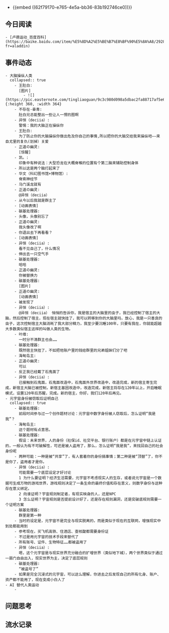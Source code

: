 - {{embed ((62f79170-e765-4e5a-bb36-83b192746ce0))}}
## 今日阅读
	- [卢德运动_百度百科](https://baike.baidu.com/item/%E5%8D%A2%E5%BE%B7%E8%BF%90%E5%8A%A8/2928311?fr=aladdin)
## 事件动态
	- 大脑操纵人类
	  collapsed:: true
		- 王肚白:
		  [图片]
			- ![](https://pic.easternote.com/tingliaoguan/9c3c980d098a5dbac2fa88717af5e61.jpg){:height 360, :width 364}
		- 不存在-奋青:
		  肚白兄总能整出一些让人一愣的图啊
		- 异恒（deciia）:
		  警惕：我的大脑正在操纵你
		- 王肚白:
		  为了防止你的大脑操纵你做出危及你自己的事情,所以把你的大脑交给我来操纵吧——来自尤里的复仇(划掉）关爱
		- 正道の幽灵:
		  [惊醒]
		- 凯。:
		  印象中有种说法：大型恐龙在大概脊椎的位置有个第二脑来辅助控制身体
		- 所以这是两个脑打起来了
		- 华文（科幻图书馆+博物馆）:
		  脊索神经节
		- 马门溪龙就有
		- 正道の幽灵:
		  @异恒（deciia）
		- 从今以后我就是群主了
		- [动画表情]
		- 碳基处理器:
		- 头像，头像别忘了
		- 正道の幽灵:
		  我头像改了啊
		- 你退出去下再看看？
		- [动画表情]
		- 异恒（deciia）:
		  看不见自己了，什么情况
		- 伸出去一只空气手
		- 碳基处理器:
		  哈哈
		- 正道の幽灵:
		  你被替换力
		- 碳基处理器:
		  [图片]
		- 正道の幽灵:
		  [动画表情]
		- 被发现了
		- 异恒（deciia）:
		  @异恒（deciia） 悄悄的告诉你，我是宿主的大脑里的虫子，我已经控制了宿主的大脑，然后控制了宿主，现在宿主就快挂了，我可以转移到你的大脑里吗，放心，我是一只善良的虫子，这次控制宿主大脑消耗了我大部分精力，我至少要沉睡100年，只要有我在，你就能超越大多数类似宿主这样的叫做人类的生物。
		- 叶维:
		  一时分不清群主也会……
		- 碳基处理器:
		  既然宿主快挂了，不如把他账户里的钱给群里的兄弟姐妹们分了吧
		- 海甸岛主:
		- 正道の幽灵:
		  可以
		- 反正我已经戴了石鬼面了
		- 异恒（deciia）:
		  已接触到石鬼面，石鬼面改造中，石鬼面外世界改造中，改造完成，新的宿主寄生完成，新宿主大脑已被控制，新宿主基因改造中，改造完成，新宿主将存在120年以上，开启睡眠模式，设置120年后苏醒，完成。新的宿主，你好，我们120年后再见。
	- 元宇宙身份被窃取后证明自己
	  collapsed:: true
		- 碳基处理器:
		  前段时间参与过一个创作题材讨论：元宇宙中数字身份被人窃取后，怎么证明“我是我”？
		- 海甸岛主:
		  这个题材有点意思。
		- 碳基处理器:
		  假设：未来世界，人的身份（社保id、社交平台、银行账户）都是在元宇宙中链上认证的，一般认为有不可破解性，可还是被人盗用了，那么，怎么证明“我是我”，来找回自己的社会身份呢
		- 两种可能：一种是被“共享”了，有人套着你的身份搞事情；第二种是被“顶替”了，你不是你了，盗用者才是你。
		- 异恒（deciia）:
		  可能需要一个底层设定才好讨论
		  1 为什么要证明？经济生活需要，元宇宙不考虑现实人的生存，或者说元宇宙是一个数据可生成万物的游戏世界，游戏规则决定了一条生命的最终价值和存在意义，则数字身份与这种存在意义绑定。
		  2 向谁证明？宇宙规则制定者，有现实映身的人，还是NPC
		  3 怎么证明？宇宙规则是否提前设计好了，还是存在规则漏洞，还是突破底规则需要一个证明方案
		- 碳基处理器:
		  群里是第一种
		- 当时的设定是，元宇宙不是完全与现实脱离的，而是类似于现在的互联网，增强现实中到处都能用到
		- 参考现在，买飞机高铁、住酒店、查核酸都需要身份证
		- 不过是用元宇宙的技术手段来替代了
		- 所有账号、证件、生物特征……都被盗用了
		- 异恒（deciia）:
		  嗯，这个元宇宙是与现实世界充分融合的扩增世界（类似地下城），两个世界类似于通过一扇门自由出入，现实世界为主，决定了底层规则
		- 碳基处理器:
		  “被盗号了”
		- 如果是完全沉浸式的元宇宙，可以这么理解，你进去之后发现自己的所有化身、账户、资产都不能用了，现在变成小白人了
	- AI 替代人类运动
		-
## 问题思考
## 流水记录